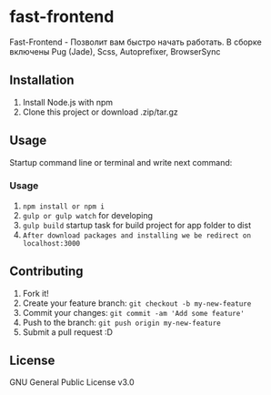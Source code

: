 # fast-frontend

Fast-Frontend - Позволит вам быстро начать работать.
В сборке включены Pug (Jade), Scss, Autoprefixer, BrowserSync

## Installation

1. Install Node.js with npm
2. Clone this project or download .zip/tar.gz

## Usage

Startup command line or terminal and write next command: <br>
  ### Usage
  1. `npm install or npm i`
  2. `gulp or gulp watch` for developing
  3. `gulp build` startup task for build project for app folder to dist
  3. `After download packages and installing we be redirect on localhost:3000`
## Contributing

1. Fork it!
2. Create your feature branch: `git checkout -b my-new-feature`
3. Commit your changes: `git commit -am 'Add some feature'`
4. Push to the branch: `git push origin my-new-feature`
5. Submit a pull request :D

## License

GNU General Public License v3.0
